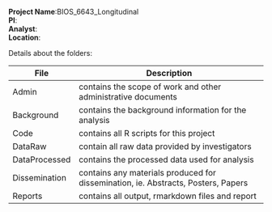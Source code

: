 **Project Name**:BIOS_6643_Longitudinal  
**PI**:  
**Analyst**:  
**Location**:  

Details about the folders:

File | Description
---|----------------------------------------------------------
Admin | contains the scope of work and other administrative documents
Background | contains the background information for the analysis
Code | contains all R scripts for this project
DataRaw | contain all raw data provided by investigators
DataProcessed | contains the processed data used for analysis
Dissemination | contains any materials produced for dissemination, ie. Abstracts, Posters, Papers
Reports | contains all output, rmarkdown files and report
